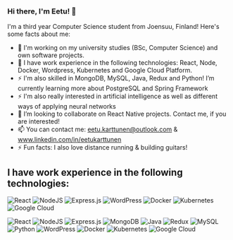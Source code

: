 ### Hi there, I'm Eetu! 👋

I'm a third year Computer Science student from Joensuu, Finland! Here's some facts about me:

- 🔭 I'm working on my university studies (BSc, Computer Science) and own software projects.
- 🌱 I have work experience in the following technologies: React, Node, Docker, Wordpress, Kubernetes and Google Cloud Platform.
- ⚡ I'm also skilled in MongoDB, MySQL, Java, Redux and Python! I’m currently learning more about PostgreSQL and Spring Framework
- ⚡ I'm also really interested in artificial intelligence as well as different ways of applying neural networks
- 👯 I’m looking to collaborate on React Native projects. Contact me, if you are interested!
- 📫 You can contact me: eetu.karttunen@outlook.com & www.linkedin.com/in/eetukarttunen
- ⚡ Fun facts: I also love distance running & building guitars!

## I have work experience in the following technologies:
![React](https://img.shields.io/badge/react-%2320232a.svg?style=for-the-badge&logo=react&logoColor=%2361DAFB)
![NodeJS](https://img.shields.io/badge/node.js-6DA55F?style=for-the-badge&logo=node.js&logoColor=white)
![Express.js](https://img.shields.io/badge/express.js-%23404d59.svg?style=for-the-badge&logo=express&logoColor=%2361DAFB)
![WordPress](https://img.shields.io/badge/WordPress-%23117AC9.svg?style=for-the-badge&logo=WordPress&logoColor=white)
![Docker](https://img.shields.io/badge/docker-%230db7ed.svg?style=for-the-badge&logo=docker&logoColor=white)
![Kubernetes](https://img.shields.io/badge/kubernetes-%23326ce5.svg?style=for-the-badge&logo=kubernetes&logoColor=white)
![Google Cloud](https://img.shields.io/badge/GoogleCloud-%234285F4.svg?style=for-the-badge&logo=google-cloud&logoColor=white)


![React](https://img.shields.io/badge/react-%2320232a.svg?style=for-the-badge&logo=react&logoColor=%2361DAFB)
![NodeJS](https://img.shields.io/badge/node.js-6DA55F?style=for-the-badge&logo=node.js&logoColor=white)
![Express.js](https://img.shields.io/badge/express.js-%23404d59.svg?style=for-the-badge&logo=express&logoColor=%2361DAFB)
![MongoDB](https://img.shields.io/badge/MongoDB-%234ea94b.svg?style=for-the-badge&logo=mongodb&logoColor=white)
![Java](https://img.shields.io/badge/java-%23ED8B00.svg?style=for-the-badge&logo=java&logoColor=white)
![Redux](https://img.shields.io/badge/redux-%23593d88.svg?style=for-the-badge&logo=redux&logoColor=white)
![MySQL](https://img.shields.io/badge/mysql-%2300f.svg?style=for-the-badge&logo=mysql&logoColor=white)
![Python](https://img.shields.io/badge/python-3670A0?style=for-the-badge&logo=python&logoColor=ffdd54)
![WordPress](https://img.shields.io/badge/WordPress-%23117AC9.svg?style=for-the-badge&logo=WordPress&logoColor=white)
![Docker](https://img.shields.io/badge/docker-%230db7ed.svg?style=for-the-badge&logo=docker&logoColor=white)
![Kubernetes](https://img.shields.io/badge/kubernetes-%23326ce5.svg?style=for-the-badge&logo=kubernetes&logoColor=white)
![Google Cloud](https://img.shields.io/badge/GoogleCloud-%234285F4.svg?style=for-the-badge&logo=google-cloud&logoColor=white)



